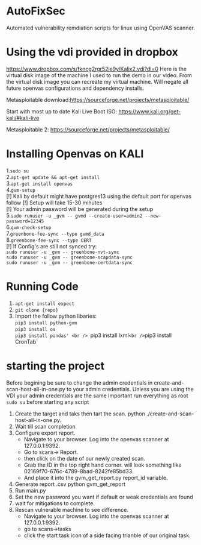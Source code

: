 # AutoFixSec

Automated vulnerability remdiation scripts for linux using OpenVAS scanner. 

# Using the vdi provided in dropbox
https://www.dropbox.com/s/fkncg2rgr52ie9y/Kalix2.vdi?dl=0 Here is the virtual disk image of the machine I used to run the demo in our video. From the virtual disk image you can recreate my virtual machine. Will negate all future openvas configurations and dependency installs.

Metasploitable download:https://sourceforge.net/projects/metasploitable/



Start with most up to date Kali Live Boot ISO: https://www.kali.org/get-kali/#kali-live

Metasploitable 2: https://sourceforge.net/projects/metasploitable/

# Installing Openvas on KALI
1.`sudo su` <br />
2.`apt-get update && apt-get install`<br />
3.`apt-get install openvas`<br />
4.`gvm-setup`<br />
    [!] Kali by default might have postgres13 using the default port for openvas follow
    [!] Setup will take 15-30 minutes<br />
    [!] Your admin password will be generated during the setup <br />
5.`sudo runuser -u _gvm -- gvmd --create-user=admin2 --new-password=12345`<br />
6.`gvm-check-setup`<br />
7.`greenbone-fee-sync --type gvmd_data`<br />
8.`greenbone-fee-sync --type CERT`<br />
[!] If Config's are still not synced try: <br />
    `sudo runuser -u _gvm -- greenbone-nvt-sync`<br />
    `sudo runuser -u _gvm -- greenbone-scapdata-sync`<br />
    `sudo runuser -u _gvm -- greenbone-certdata-sync`<br />
    


# Running Code
1. `apt-get install expect`
2. `git clone {repo}` <br />
3. Import the follow python libaries: <br />
    `pip3 install python-gvm` <br />
    `pip3 install os` <br />
    `pip3 install pandas' <br />
    `pip3 install lxml` <br />
    `pip3 install CronTab` <br />



# starting the project
Before begining be sure to change the admin credentials in create-and-scan-host-all-in-one.py to your admin credentials. Unless you are using the VDI your admin credentials are the same
Important run everything as root `sudo su` before starting any script

1. Create the target and taks then tart the scan.
    python ./create-and-scan-host-all-in-one.py.
2. Wait till scan completion
3. Configure export report.
    - Navigate to your browser. Log into the openvas scanner at 127.0.0.1:9392.
    - Go to scans-> Report.
    - then click on the date of our newly created scan.
    - Grab the ID in the top right hand corner. will look something like 02169f70-676c-4789-8bad-8242fe85bd33.
    - And place it into the gvm_get_report.py report_id variable.
4. Generate report .csv
    python gvm_get_report
5. Run main.py
6. Set the new password you want if default or weak credentials are found
7. wait for mitigations to complete.
8. Rescan vulnerable machine to see difference.
    - Navigate to your browser. Log into the openvas scanner at 127.0.0.1:9392.
    - go to scans->tasks
    - click the start task icon of a side facing trianble of our original task.   
